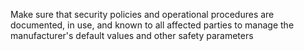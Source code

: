Make sure that security policies and operational procedures are documented, in use, and known to all affected parties to manage the manufacturer's default values and other safety parameters